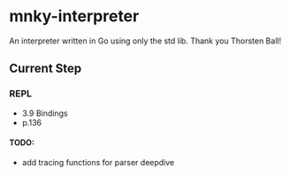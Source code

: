 # mnky-interpreter

An interpreter written in Go using only the std lib. Thank you Thorsten Ball!

## Current Step

### REPL

- 3.9 Bindings
- p.136

#### TODO:
- add tracing functions for parser deepdive

<!-- ```bash
  lexer.go
``` -->
